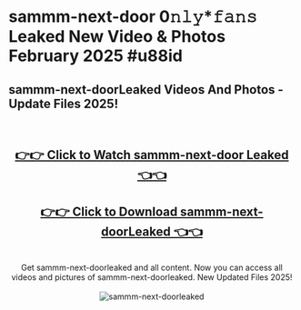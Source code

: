 # sammm-next-door 0𝚗𝚕𝚢*𝚏𝚊𝚗𝚜 Leaked New Video & Photos February 2025 #u88id

<h2>sammm-next-doorLeaked Videos And Photos - Update Files 2025!</h2>
<br>
<div align="center">
<h2><a href="https://mediaupload.pro?title=sammm-next-door&ref=11F" rel="nofollow">👉👉 Click to Watch sammm-next-door Leaked 👈👈</a></h2>
<h2><a href="https://mediaupload.pro?title=sammm-next-door&ref=11F" rel="nofollow">👉👉 Click to Download sammm-next-doorLeaked 👈👈</a></h2>
<br>
Get sammm-next-doorleaked and all content. Now you can access all videos and pictures of sammm-next-doorleaked. New Updated Files 2025!
<br>
<br>
<a href="https://mediaupload.pro?title=sammm-next-door&ref=11F" rel="nofollow" data-target="animated-image.originalLink"><img src="https://i.ibb.co/Gkj2r4b/banner.png" alt="sammm-next-doorleaked" style="max-width: 100%; display: inline-block;" data-target="animated-image.originalImage"></a>
</div>
<br>

